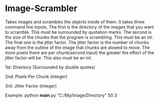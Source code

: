 # Image-Scrambler
Takes images and scrambles the objects inside of them. It takes three command line inputs. The first is the directory of the images that you want to scramble. This must be surrounded by quotation marks. The second is the size of the chunks that the program is scrambling. This must be an int. The final one is the jitter factor. The jitter factor is the number of chunks away from the outline of the image that chunks are alowed to move. The more pixels there are per chunk(second input) the greater the effect of the jitter factor will be. This also must be an int.


1st: Directory (Surrounded by double quotes)

2nd: Pixels Per Chunk (integer)

3rd: Jitter Factor (integer)

Example:
python __main__.py "C:/My/Image/Directory" 50 3
